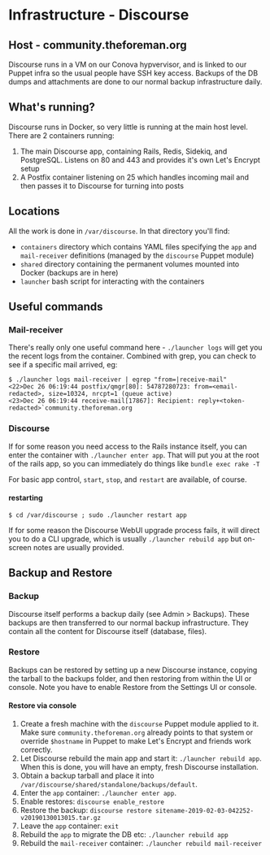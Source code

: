 # Infrastructure - Discourse

## Host - community.theforeman.org

Discourse runs in a VM on our Conova hypvervisor, and is linked to our Puppet infra so the usual people have SSH key access.
Backups of the DB dumps and attachments are done to our normal backup infrastructure daily.

## What's running?

Discourse runs in Docker, so very little is running at the main host level. There are 2 containers running:

1. The main Discourse app, containing Rails, Redis, Sidekiq, and PostgreSQL. Listens on 80 and 443 and provides it's own Let's Encrypt setup
2. A Postfix container listening on 25 which handles incoming mail and then passes it to Discourse for turning into posts

## Locations

All the work is done in `/var/discourse`. In that directory you'll find:

* `containers` directory which contains YAML files specifying the `app` and `mail-receiver` definitions (managed by the `discourse` Puppet module)
* `shared` directory containing the permanent volumes mounted into Docker (backups are in here)
* `launcher` bash script for interacting with the containers

## Useful commands

### Mail-receiver

There's really only one useful command here - `./launcher logs` will get you the recent logs from the container. Combined with grep, you can check to see if a specific mail arrived, eg:

```console
$ ./launcher logs mail-receiver | egrep "from=|receive-mail"
<22>Dec 26 06:19:44 postfix/qmgr[80]: 54787280723: from=<email-redacted>, size=10324, nrcpt=1 (queue active)
<23>Dec 26 06:19:44 receive-mail[17867]: Recipient: reply+<token-redacted>`community.theforeman.org
```

### Discourse

If for some reason you need access to the Rails instance itself, you can enter the container with `./launcher enter app`. That will put you at the root of the rails app, so you can immediately do things like `bundle exec rake -T`

For basic app control, `start`, `stop`, and `restart` are available, of course.

#### restarting

```console
$ cd /var/discourse ; sudo ./launcher restart app
```

If for some reason the Discourse WebUI upgrade process fails, it will direct you to do a CLI upgrade, which is usually `./launcher rebuild app` but on-screen notes are usually provided.

## Backup and Restore

### Backup

Discourse itself performs a backup daily (see Admin > Backups).
These backups are then transferred to our normal backup infrastructure.
They contain all the content for Discourse itself (database, files).

### Restore

Backups can be restored by setting up a new Discourse instance, copying the tarball to the backups folder, and then restoring from within the UI or console.
Note you have to enable Restore from the Settings UI or console.

#### Restore via console

1. Create a fresh machine with the `discourse` Puppet module applied to it.
   Make sure `community.theforeman.org` already points to that system or override `$hostname` in Puppet to make Let's Encrypt and friends work correctly.
2. Let Discourse rebuild the main app and start it: `./launcher rebuild app`.
   When this is done, you will have an empty, fresh Discourse installation.
3. Obtain a backup tarball and place it into `/var/discourse/shared/standalone/backups/default`.
4. Enter the `app` container: `./launcher enter app`.
5. Enable restores: `discourse enable_restore`
6. Restore the backup: `discourse restore sitename-2019-02-03-042252-v20190130013015.tar.gz`
7. Leave the `app` container: `exit`
8. Rebuild the `app` to migrate the DB etc: `./launcher rebuild app`
9. Rebuild the `mail-receiver` container: `./launcher rebuild mail-receiver`
